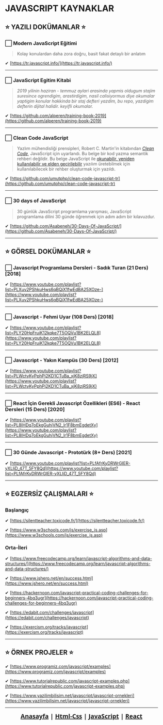 # JAVASCRIPT KAYNAKLAR

## ⭐ YAZILI DOKÜMANLAR ⭐

### ⬜ Modern JavaScript Eğitimi

> Kolay konulardan daha zora doğru, basit fakat detaylı bir anlatım

✔ [https://tr.javascript.info/](https://tr.javascript.info/)

---

### ⬜ JavaScript Egitim Kitabi

> *2019 yilinin haziran - temmuz aylari arasinda yapmis oldugum stajim suresince ogrendigim, arastirdigim, nasil calisiyormus diye okumalar yaptigim konular hakkinda bir staj defteri yazdim, bu repo, yazdigim defterin dijital halidir. keyifli okumalar.*

✔ [https://github.com/alperen/training-book-2019](https://github.com/alperen/training-book-2019)

---

### ⬜ Clean Code JavaScript

> Yazlım mühendisliği prensipleri, Robert C. Martin'in kitabından [*Clean Code*](https://www.amazon.com/Clean-Code-Handbook-Software-Craftsmanship/dp/0132350882), JavaScript için uyarlandı. Bu belge bir kod yazma semantik rehberi değildir. Bu belge JavaScript ile [okunabilir, yeniden kullanılabilir ve elden geçirilebilir](https://github.com/ryanmcdermott/3rs-of-software-architecture) yazılım üretebilmek için kullanılabilecek bir rehber oluşturmak için yazıldı.

✔ [https://github.com/umutphp/clean-code-javascript-tr](https://github.com/umutphp/clean-code-javascript-tr)

---

### ⬜ 30 days of JavaScript

> 30 günlük JavaScript programlama yarışması, JavaScript programlama dilini 30 günde öğrenmek için adım adım bir kılavuzdur.

✔ [https://github.com/Asabeneh/30-Days-Of-JavaScript/](https://github.com/Asabeneh/30-Days-Of-JavaScript/)

---

## ⭐ GÖRSEL DOKÜMANLAR ⭐

### ⬜ Javascript Programlama Dersleri - Sadık Turan (21 Ders) [2018]

✔ [https://www.youtube.com/playlist?list=PLXuv2PShkuHws6qBQiX1fwEdBA25XOze-](https://www.youtube.com/playlist?list=PLXuv2PShkuHws6qBQiX1fwEdBA25XOze-)

---

### ⬜ Javascript - Fehmi Uyar (108 Ders) [2018]

✔ [https://www.youtube.com/playlist?list=PLY20HpFruiK12kqke7T5OQVu1BK2ELQL8](https://www.youtube.com/playlist?list=PLY20HpFruiK12kqke7T5OQVu1BK2ELQL8)

---

### ⬜ Javascript - Yakın Kampüs (30 Ders) [2012]

✔ [https://www.youtube.com/playlist?list=PLWctyKyPphPj2KD1CTuBa_xjK8zjRS9jX](https://www.youtube.com/playlist?list=PLWctyKyPphPj2KD1CTuBa_xjK8zjRS9jX)

---

### ⬜ React İçin Gerekli Javascript Özellikleri (ES6) - React Dersleri (15 Ders) [2020]

✔ [https://www.youtube.com/playlist?list=PL8IHDq7oEkgGuhjVN2_lr1F8bmEgdetXy](https://www.youtube.com/playlist?list=PL8IHDq7oEkgGuhjVN2_lr1F8bmEgdetXy)

---

### ⬜ 30 Günde Javascript - Prototürk (8+ Ders) [2021]

✔ [https://www.youtube.com/playlist?list=PLfAfrKyDRWrGIER-yXLliD_47T_5FY8Qd](https://www.youtube.com/playlist?list=PLfAfrKyDRWrGIER-yXLliD_47T_5FY8Qd)

---

## ⭐ EGZERSİZ ÇALIŞMALARI ⭐

### Başlangıç

✔ [https://silentteacher.toxicode.fr/](https://silentteacher.toxicode.fr/)

✔ [https://www.w3schools.com/js/exercise_js.asp](https://www.w3schools.com/js/exercise_js.asp)

### Orta-İleri

✔ [https://www.freecodecamp.org/learn/javascript-algorithms-and-data-structures/](https://www.freecodecamp.org/learn/javascript-algorithms-and-data-structures/)

✔ [https://www.jshero.net/en/success.html](https://www.jshero.net/en/success.html)

✔ [https://hackernoon.com/javascript-practical-coding-challenges-for-beginners-4bq3ugr](https://hackernoon.com/javascript-practical-coding-challenges-for-beginners-4bq3ugr)

✔ [https://edabit.com/challenges/javascript](https://edabit.com/challenges/javascript)

✔ [https://exercism.org/tracks/javascript](https://exercism.org/tracks/javascript)

---

## ⭐ ÖRNEK PROJELER ⭐

✔ [https://www.programiz.com/javascript/examples](https://www.programiz.com/javascript/examples)

✔ [https://www.tutorialrepublic.com/javascript-examples.php](https://www.tutorialrepublic.com/javascript-examples.php)

✔ [https://www.yazilimbilisim.net/javascript/javascript-ornekleri](https://www.yazilimbilisim.net/javascript/javascript-ornekleri)

---

<div style="text-align:center; font-family: 'Segoe UI';font-size:20px;font-weight:600">
<a href="./readme.md">Anasayfa</a> |
<a href="./html-css-kaynaklar.md">Html-Css</a> |
<a href="./javascript-kaynaklar.md">JavaScript</a> |
<a href="./react-kaynaklar.md">React</a>
</div>
